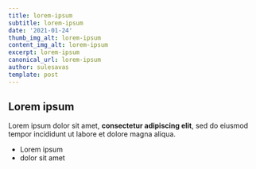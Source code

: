 ```yaml
---
title: lorem-ipsum
subtitle: lorem-ipsum
date: '2021-01-24'
thumb_img_alt: lorem-ipsum
content_img_alt: lorem-ipsum
excerpt: lorem-ipsum
canonical_url: lorem-ipsum
author: sulesavas
template: post
---
```

## Lorem ipsum

Lorem ipsum dolor sit amet, **consectetur adipiscing elit**, sed do eiusmod tempor incididunt ut labore et dolore magna aliqua.

- Lorem ipsum
- dolor sit amet